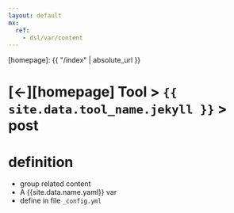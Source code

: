 ```yaml
---
layout: default
mx:
  ref:
    - dsl/var/content
---
```



[//]: #(Reference)
[homepage]:   {{ "/index" | absolute_url }}

# [&larr;][homepage] Tool > `{{ site.data.tool_name.jekyll }}` > post

# definition
- group related content
- A {{site.data.name.yaml}} var
- define in file `_config.yml`